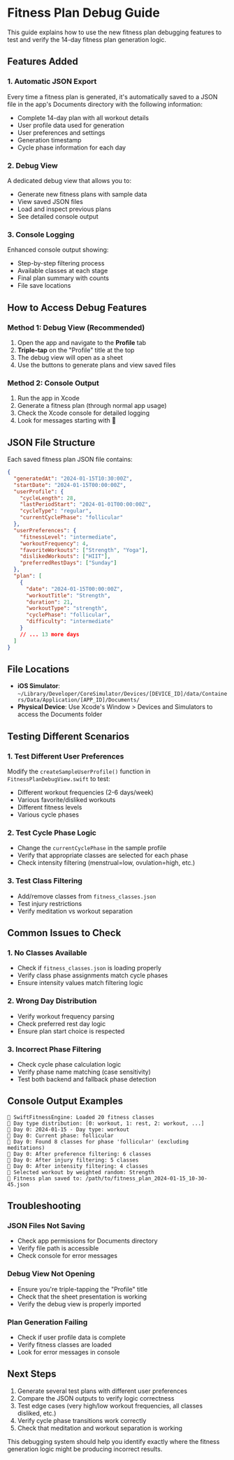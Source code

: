 # Fitness Plan Debug Guide

This guide explains how to use the new fitness plan debugging features to test and verify the 14-day fitness plan generation logic.

## Features Added

### 1. Automatic JSON Export
Every time a fitness plan is generated, it's automatically saved to a JSON file in the app's Documents directory with the following information:
- Complete 14-day plan with all workout details
- User profile data used for generation
- User preferences and settings
- Generation timestamp
- Cycle phase information for each day

### 2. Debug View
A dedicated debug view that allows you to:
- Generate new fitness plans with sample data
- View saved JSON files
- Load and inspect previous plans
- See detailed console output

### 3. Console Logging
Enhanced console output showing:
- Step-by-step filtering process
- Available classes at each stage
- Final plan summary with counts
- File save locations

## How to Access Debug Features

### Method 1: Debug View (Recommended)
1. Open the app and navigate to the **Profile** tab
2. **Triple-tap** on the "Profile" title at the top
3. The debug view will open as a sheet
4. Use the buttons to generate plans and view saved files

### Method 2: Console Output
1. Run the app in Xcode
2. Generate a fitness plan (through normal app usage)
3. Check the Xcode console for detailed logging
4. Look for messages starting with 🎯

## JSON File Structure

Each saved fitness plan JSON file contains:

```json
{
  "generatedAt": "2024-01-15T10:30:00Z",
  "startDate": "2024-01-15T00:00:00Z",
  "userProfile": {
    "cycleLength": 28,
    "lastPeriodStart": "2024-01-01T00:00:00Z",
    "cycleType": "regular",
    "currentCyclePhase": "follicular"
  },
  "userPreferences": {
    "fitnessLevel": "intermediate",
    "workoutFrequency": 4,
    "favoriteWorkouts": ["Strength", "Yoga"],
    "dislikedWorkouts": ["HIIT"],
    "preferredRestDays": ["Sunday"]
  },
  "plan": [
    {
      "date": "2024-01-15T00:00:00Z",
      "workoutTitle": "Strength",
      "duration": 21,
      "workoutType": "strength",
      "cyclePhase": "follicular",
      "difficulty": "intermediate"
    }
    // ... 13 more days
  ]
}
```

## File Locations

- **iOS Simulator**: `~/Library/Developer/CoreSimulator/Devices/[DEVICE_ID]/data/Containers/Data/Application/[APP_ID]/Documents/`
- **Physical Device**: Use Xcode's Window > Devices and Simulators to access the Documents folder

## Testing Different Scenarios

### 1. Test Different User Preferences
Modify the `createSampleUserProfile()` function in `FitnessPlanDebugView.swift` to test:
- Different workout frequencies (2-6 days/week)
- Various favorite/disliked workouts
- Different fitness levels
- Various cycle phases

### 2. Test Cycle Phase Logic
- Change the `currentCyclePhase` in the sample profile
- Verify that appropriate classes are selected for each phase
- Check intensity filtering (menstrual=low, ovulation=high, etc.)

### 3. Test Class Filtering
- Add/remove classes from `fitness_classes.json`
- Test injury restrictions
- Verify meditation vs workout separation

## Common Issues to Check

### 1. No Classes Available
- Check if `fitness_classes.json` is loading properly
- Verify class phase assignments match cycle phases
- Ensure intensity values match filtering logic

### 2. Wrong Day Distribution
- Verify workout frequency parsing
- Check preferred rest day logic
- Ensure plan start choice is respected

### 3. Incorrect Phase Filtering
- Check cycle phase calculation logic
- Verify phase name matching (case sensitivity)
- Test both backend and fallback phase detection

## Console Output Examples

```
🎯 SwiftFitnessEngine: Loaded 20 fitness classes
🎯 Day type distribution: [0: workout, 1: rest, 2: workout, ...]
🎯 Day 0: 2024-01-15 - Day type: workout
🎯 Day 0: Current phase: follicular
🎯 Day 0: Found 8 classes for phase 'follicular' (excluding meditations)
🎯 Day 0: After preference filtering: 6 classes
🎯 Day 0: After injury filtering: 5 classes
🎯 Day 0: After intensity filtering: 4 classes
🎯 Selected workout by weighted random: Strength
🎯 Fitness plan saved to: /path/to/fitness_plan_2024-01-15_10-30-45.json
```

## Troubleshooting

### JSON Files Not Saving
- Check app permissions for Documents directory
- Verify file path is accessible
- Check console for error messages

### Debug View Not Opening
- Ensure you're triple-tapping the "Profile" title
- Check that the sheet presentation is working
- Verify the debug view is properly imported

### Plan Generation Failing
- Check if user profile data is complete
- Verify fitness classes are loaded
- Look for error messages in console

## Next Steps

1. Generate several test plans with different user preferences
2. Compare the JSON outputs to verify logic correctness
3. Test edge cases (very high/low workout frequencies, all classes disliked, etc.)
4. Verify cycle phase transitions work correctly
5. Check that meditation and workout separation is working

This debugging system should help you identify exactly where the fitness generation logic might be producing incorrect results.
